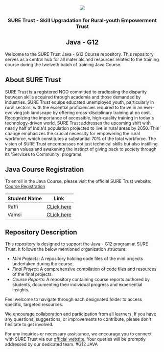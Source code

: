 <!-- PROJECT LOGO -->
<br />

<div align="center">
   <img src='https://user-images.githubusercontent.com/73131499/166115643-d3187f47-d38f-41b2-ae42-5ecbbc60de14.png' />


<h3 align="center">SURE Trust - Skill Upgradation for Rural-youth Empowerment Trust</h3>
  <h2>  Java - G12 </h2>
</div>

Welcome to the SURE Trust Java - G12 Course repository. This repository serves as a central hub for all materials and resources related to the training course during the twelveth batch of training Java Course.

## About SURE Trust

SURE Trust is a registered NGO committed to eradicating the disparity between skills acquired through academia and those demanded by industries. SURE Trust equips educated unemployed youth, particularly in rural sectors, with the essential proficiencies required to thrive in an ever-evolving job landscape by offering cross-disciplinary training at no cost. Recognizing the importance of accessible, high-quality training in today's technology-driven world, SURE Trust addresses the upcoming shift with nearly half of India's population projected to live in rural areas by 2050. This change emphasizes the crucial necessity for empowering the rural workforce, which constitutes a substantial 70% of the total workforce. The vision of SURE Trust encompasses not just technical skills but also instilling human values and awakening the instinct of giving back to society through its 'Services to Community' programs. 

## Java Course Registration

To enroll in the Java Course, please visit the official SURE Trust website: [Course Registration](https://suretrustforruralyouth.com/courses/126)

|Student Name|Link|
|------------|-----|
|Raffi|[CLick here](https://github.com/sure-trust/G12_JAVA/blob/main/Course%20Report/Mahammed%20Raffi.md)|
|Vamsi|[CLick here](https://github.com/sure-trust/G12_JAVA/blob/main/Course%20Report/Vamsi.md)|

## Repository Description

This repository is designed to support the Java - G12 program at SURE Trust. It follows the below mentioned organization structure:

- *Mini Projects*: A repository holding code files of the mini projects undertaken during the course.
- *Final Project*: A comprehensive compilation of code files and resources of the final projects.
- *Course Reports*: A repository containing course reports authored by students, documenting their individual progress and experiential insights.

Feel welcome to navigate through each designated folder to access specific, targeted resources. 

We encourage collaboration and participation from all learners. If you have any questions, suggestions, or improvements to contribute, please don't hesitate to get involved.

For any inquiries or necessary assistance, we encourage you to connect with SURE Trust via our [official website](https://suretrustforruralyouth.com/). Your queries will be promptly addressed by our dedicated team.
#G12 JAVA
